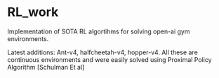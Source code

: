 # RL_work
Implementation of SOTA RL algortihms for solving open-ai gym environments. 

Latest additions: Ant-v4, halfcheetah-v4, hopper-v4. All these are continuous environments and were easily solved using Proximal Policy Algorithm [Schulman Et al]

